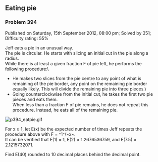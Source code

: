 Eating pie
----------

### Problem 394

Published on Saturday, 15th September 2012, 08:00 pm; Solved by 351;
Difficulty rating: 55%

Jeff eats a pie in an unusual way.\
 The pie is circular. He starts with slicing an initial cut in the pie
along a radius.\
 While there is at least a given fraction F of pie left, he performs the
following procedure:\
 - He makes two slices from the pie centre to any point of what is
remaining of the pie border, any point on the remaining pie border
equally likely. This will divide the remaining pie into three pieces.\
 - Going counterclockwise from the initial cut, he takes the first two
pie pieces and eats them.\
 When less than a fraction F of pie remains, he does not repeat this
procedure. Instead, he eats all of the remaining pie.

![p394\_eatpie.gif](project/images/p394_eatpie.gif)

For x ≥ 1, let E(x) be the expected number of times Jeff repeats the
procedure above with F = ^1^/~x~.\
 It can be verified that E(1) = 1, E(2) ≈ 1.2676536759, and E(7.5) ≈
2.1215732071.

Find E(40) rounded to 10 decimal places behind the decimal point.
